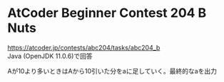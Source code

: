 # AtCoder Beginner Contest 204 B Nuts  
https://atcoder.jp/contests/abc204/tasks/abc204_b  
Java (OpenJDK 11.0.6)で回答  

Aが10より多いときはAから10引いた分をaに足していく。最終的なaを出力
